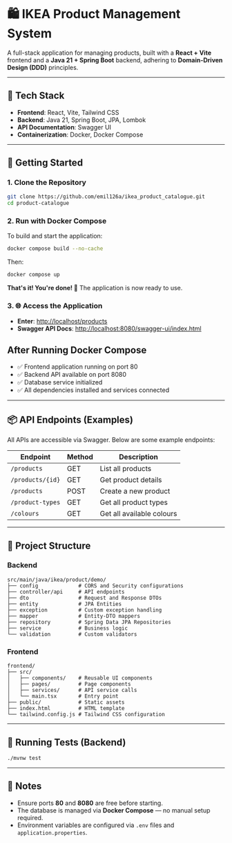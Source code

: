 # 🛍️ IKEA Product Management System

A full-stack application for managing products, built with a **React + Vite** frontend and a **Java 21 + Spring Boot** backend, adhering to **Domain-Driven Design (DDD)** principles.

---

## 🧰 Tech Stack

- **Frontend**: React, Vite, Tailwind CSS
- **Backend**: Java 21, Spring Boot, JPA, Lombok
- **API Documentation**: Swagger UI
- **Containerization**: Docker, Docker Compose

---

## 🚀 Getting Started

### 1. Clone the Repository

```bash
git clone https://github.com/emil126a/ikea_product_catalogue.git
cd product-catalogue
```

### 2. Run with Docker Compose

To build and start the application:

```bash
docker compose build --no-cache
```

Then:

```bash
docker compose up
```

**That's it! You're done! 🎉** The application is now ready to use.

### 3. 🌐 Access the Application
- **Enter**: [http://localhost/products](http://localhost/products)
- **Swagger API Docs**: [http://localhost:8080/swagger-ui/index.html](http://localhost:8080/swagger-ui/index.html)


## After Running Docker Compose

- ✅ Frontend application running on port 80
- ✅ Backend API available on port 8080
- ✅ Database service initialized
- ✅ All dependencies installed and services connected
---

## 📦 API Endpoints (Examples)

All APIs are accessible via Swagger. Below are some example endpoints:

| Endpoint            | Method | Description                 |
|---------------------|--------|-----------------------------|
| `/products`         | GET    | List all products           |
| `/products/{id}`    | GET    | Get product details         |
| `/products`         | POST   | Create a new product        |
| `/product-types`    | GET    | Get all product types       |
| `/colours`          | GET    | Get all available colours   |

---

## 📂 Project Structure

### Backend

```
src/main/java/ikea/product/demo/
├── config             # CORS and Security configurations
├── controller/api     # API endpoints
├── dto                # Request and Response DTOs
├── entity             # JPA Entities
├── exception          # Custom exception handling
├── mapper             # Entity-DTO mappers
├── repository         # Spring Data JPA Repositories
├── service            # Business logic
└── validation         # Custom validators
```

### Frontend

```
frontend/
├── src/
│   ├── components/    # Reusable UI components
│   ├── pages/         # Page components
│   ├── services/      # API service calls
│   └── main.tsx       # Entry point
├── public/            # Static assets
├── index.html         # HTML template
└── tailwind.config.js # Tailwind CSS configuration
```

---

## 🧪 Running Tests (Backend)

```bash
./mvnw test
```

---

## 📌 Notes

- Ensure ports **80** and **8080** are free before starting.
- The database is managed via **Docker Compose** — no manual setup required.
- Environment variables are configured via `.env` files and `application.properties`.